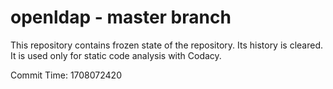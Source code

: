 # openldap - master branch

This repository contains frozen state of the repository.
Its history is cleared. It is used only for static code
analysis with Codacy.

Commit Time: 1708072420